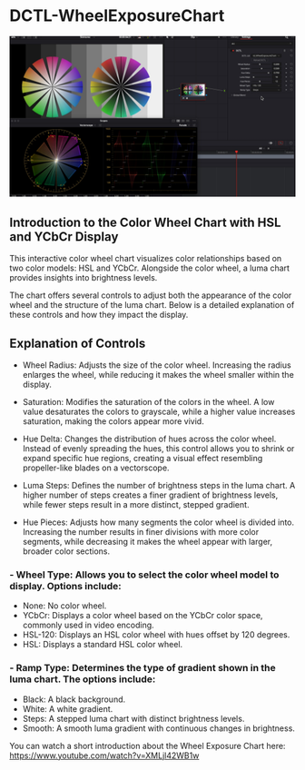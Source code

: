 # DCTL-WheelExposureChart

![Text](https://github.com/Tida-Support/DCTL-WheelExposureChart/blob/main/WheelExposureChart_1.2.1.jpg)

## Introduction to the Color Wheel Chart with HSL and YCbCr Display​
This interactive color wheel chart visualizes color relationships based on two color models: HSL and YCbCr. Alongside the color wheel, a luma chart provides insights into brightness levels.

The chart offers several controls to adjust both the appearance of the color wheel and the structure of the luma chart. Below is a detailed explanation of these controls and how they impact the display.

## Explanation of Controls​
- Wheel Radius: Adjusts the size of the color wheel. Increasing the radius enlarges the wheel, while reducing it makes the wheel smaller within the display.
- Saturation: Modifies the saturation of the colors in the wheel. A low value desaturates the colors to grayscale, while a higher value increases saturation, making the colors appear more vivid.
- Hue Delta: Changes the distribution of hues across the color wheel. Instead of evenly spreading the hues, this control allows you to shrink or expand specific hue regions, creating a visual effect resembling propeller-like blades on a vectorscope.


- Luma Steps: Defines the number of brightness steps in the luma chart. A higher number of steps creates a finer gradient of brightness levels, while fewer steps result in a more distinct, stepped gradient.
- Hue Pieces: Adjusts how many segments the color wheel is divided into. Increasing the number results in finer divisions with more color segments, while decreasing it makes the wheel appear with larger, broader color sections.
 
### - Wheel Type: Allows you to select the color wheel model to display. Options include:
 + None: No color wheel.
 + YCbCr: Displays a color wheel based on the YCbCr color space, commonly used in video encoding.
 + HSL-120: Displays an HSL color wheel with hues offset by 120 degrees.
 + HSL: Displays a standard HSL color wheel.
### - Ramp Type: Determines the type of gradient shown in the luma chart. The options include:
 + Black: A black background.
 + White: A white gradient.
 + Steps: A stepped luma chart with distinct brightness levels.
 + Smooth: A smooth luma gradient with continuous changes in brightness.


 

You can watch a short introduction about the Wheel Exposure Chart here:
https://www.youtube.com/watch?v=XMLjl42WB1w
